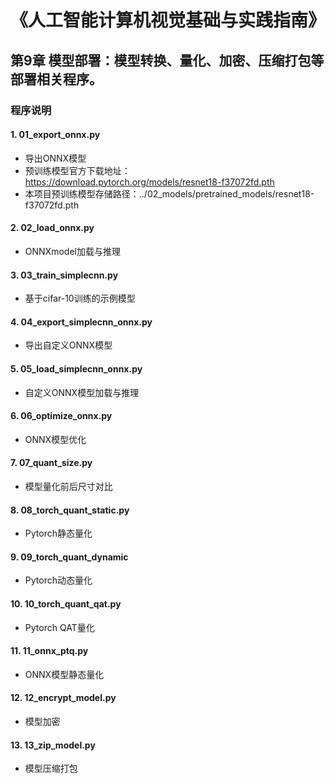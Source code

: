 # 《人工智能计算机视觉基础与实践指南》
## 第9章 模型部署：模型转换、量化、加密、压缩打包等部署相关程序。
### 程序说明
#### 1. 01_export_onnx.py
- 导出ONNX模型
- 预训练模型官方下载地址：https://download.pytorch.org/models/resnet18-f37072fd.pth
- 本项目预训练模型存储路径：../02_models/pretrained_models/resnet18-f37072fd.pth
#### 2. 02_load_onnx.py
- ONNXmodel加载与推理
#### 3. 03_train_simplecnn.py
- 基于cifar-10训练的示例模型
#### 4. 04_export_simplecnn_onnx.py 
- 导出自定义ONNX模型
#### 5. 05_load_simplecnn_onnx.py
- 自定义ONNX模型加载与推理
#### 6. 06_optimize_onnx.py
- ONNX模型优化
#### 7. 07_quant_size.py
- 模型量化前后尺寸对比
#### 8. 08_torch_quant_static.py
- Pytorch静态量化
#### 9. 09_torch_quant_dynamic
- Pytorch动态量化
#### 10. 10_torch_quant_qat.py
- Pytorch QAT量化
#### 11. 11_onnx_ptq.py
- ONNX模型静态量化
#### 12. 12_encrypt_model.py
- 模型加密
#### 13. 13_zip_model.py
- 模型压缩打包

